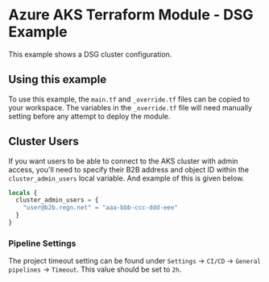 # Azure AKS Terraform Module - DSG Example

This example shows a DSG cluster configuration.

## Using this example

To use this example, the `main.tf` and `_override.tf` files can be copied to your workspace. The variables in the `_override.tf` file will need manually setting before any attempt to deploy the module.

## Cluster Users

If you want users to be able to connect to the AKS cluster with admin access, you'll need to specify their B2B address and object ID within the `cluster_admin_users` local variable. And example of this is given below.

```terraform
locals {
  cluster_admin_users = {
    "user@b2b.regn.net" = "aaa-bbb-ccc-ddd-eee"
  }
}
```

### Pipeline Settings

The project timeout setting can be found under `Settings` -> `CI/CD` -> `General pipelines` -> `Timeout`. This value should be set to `2h`.
